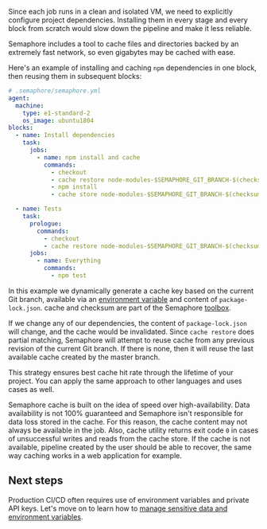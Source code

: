 Since each job runs in a clean and isolated VM, we need to explicitly configure
project dependencies. Installing them in every stage and every block from
scratch would slow down the pipeline and make it less reliable.

Semaphore includes a tool to cache files and directories backed by an extremely
fast network, so even gigabytes may be cached with ease.

Here's an example of installing and caching `npm` dependencies in one block,
then reusing them in subsequent blocks:

```yml
# .semaphore/semaphore.yml
agent:
  machine:
    type: e1-standard-2
    os_image: ubuntu1804
blocks:
  - name: Install dependencies
    task:
      jobs:
        - name: npm install and cache
          commands:
            - checkout
            - cache restore node-modules-$SEMAPHORE_GIT_BRANCH-$(checksum package-lock.json),node-modules-$SEMAPHORE_GIT_BRANCH,node-modules-master
            - npm install
            - cache store node-modules-$SEMAPHORE_GIT_BRANCH-$(checksum package-lock.json) node_modules

  - name: Tests
    task:
      prologue:
        commands:
          - checkout
          - cache restore node-modules-$SEMAPHORE_GIT_BRANCH-$(checksum package-lock.json),node-modules-$SEMAPHORE_GIT_BRANCH,node-modules-master
      jobs:
        - name: Everything
          commands:
            - npm test
```

In this example we dynamically generate a cache key based on the current
Git branch, available via an [environment variable][env-vars] and content of
`package-lock.json`. cache and checksum are part of the Semaphore
[toolbox][toolbox].

If we change any of our dependencies, the content of `package-lock.json` will
change, and the cache would be invalidated. Since `cache restore` does partial
matching, Semaphore will attempt to reuse cache from any previous revision of
the current Git branch. If there is none, then it will reuse the last available
cache created by the master branch.

This strategy ensures best cache hit rate through the lifetime of your project.
You can apply the same approach to other languages and uses cases as well.

Semaphore cache is built on the idea of speed over high-availability. Data 
availability is not 100% guaranteed and Semaphore isn't responsible for data loss 
stored in the cache. For this reason, the cache content may not always be 
available in the job. Also, cache utility returns exit code `0` in cases of 
unsuccessful writes and reads from the cache store. If the cache is not available,
pipeline created by the user should be able to recover, the same way caching works
in a web application for example.

## Next steps

Production CI/CD often requires use of environment variables and private API
keys. Let's move on to learn how to
[manage sensitive data and environment variables][next].

[toolbox]: https://docs.semaphoreci.com/article/54-toolbox-reference
[env-vars]: https://docs.semaphoreci.com/article/12-environment-variables
[next]: https://docs.semaphoreci.com/article/66-environment-variables-and-secrets
